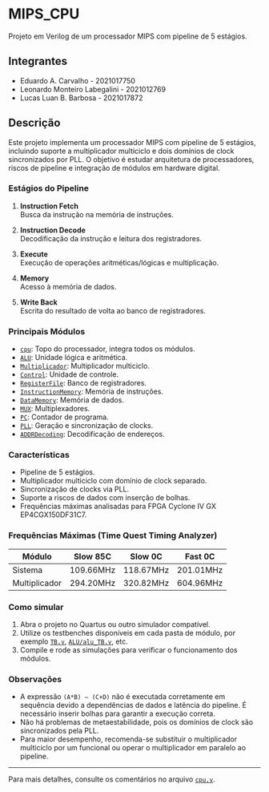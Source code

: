 # MIPS_CPU

Projeto em Verilog de um processador MIPS com pipeline de 5 estágios.

## Integrantes

- Eduardo A. Carvalho - 2021017750
- Leonardo Monteiro Labegalini - 2021012769
- Lucas Luan B. Barbosa - 2021017872

## Descrição

Este projeto implementa um processador MIPS com pipeline de 5 estágios, incluindo suporte a multiplicador multiciclo e dois domínios de clock sincronizados por PLL. O objetivo é estudar arquitetura de processadores, riscos de pipeline e integração de módulos em hardware digital.

### Estágios do Pipeline

1. **Instruction Fetch**  
   Busca da instrução na memória de instruções.

2. **Instruction Decode**  
   Decodificação da instrução e leitura dos registradores.

3. **Execute**  
   Execução de operações aritméticas/lógicas e multiplicação.

4. **Memory**  
   Acesso à memória de dados.

5. **Write Back**  
   Escrita do resultado de volta ao banco de registradores.

### Principais Módulos

- [`cpu`](cpu.v): Topo do processador, integra todos os módulos.
- [`ALU`](ALU/alu.v): Unidade lógica e aritmética.
- [`Multiplicador`](Multiplicador/): Multiplicador multiciclo.
- [`Control`](Control/control.v): Unidade de controle.
- [`RegisterFile`](RegisterFile/): Banco de registradores.
- [`InstructionMemory`](InstructionMemory/): Memória de instruções.
- [`DataMemory`](DataMemory/): Memória de dados.
- [`MUX`](MUX/): Multiplexadores.
- [`PC`](PC/): Contador de programa.
- [`PLL`](PLL/): Geração e sincronização de clocks.
- [`ADDRDecoding`](ADDRDecoding/): Decodificação de endereços.

### Características

- Pipeline de 5 estágios.
- Multiplicador multiciclo com domínio de clock separado.
- Sincronização de clocks via PLL.
- Suporte a riscos de dados com inserção de bolhas.
- Frequências máximas analisadas para FPGA Cyclone IV GX EP4CGX150DF31C7.

### Frequências Máximas (Time Quest Timing Analyzer)

| Módulo         | Slow 85C | Slow 0C  | Fast 0C  |
|----------------|----------|----------|----------|
| Sistema        | 109.66MHz| 118.67MHz| 201.01MHz|
| Multiplicador  | 294.20MHz| 320.82MHz| 604.96MHz|

### Como simular

1. Abra o projeto no Quartus ou outro simulador compatível.
2. Utilize os testbenches disponíveis em cada pasta de módulo, por exemplo [`TB.v`](TB.v), [`ALU/alu_TB.v`](ALU/alu_TB.v), etc.
3. Compile e rode as simulações para verificar o funcionamento dos módulos.

### Observações

- A expressão `(A*B) – (C+D)` não é executada corretamente em sequência devido a dependências de dados e latência do pipeline. É necessário inserir bolhas para garantir a execução correta.
- Não há problemas de metaestabilidade, pois os domínios de clock são sincronizados pela PLL.
- Para maior desempenho, recomenda-se substituir o multiplicador multiciclo por um funcional ou operar o multiplicador em paralelo ao pipeline.

---

Para mais detalhes, consulte os comentários no arquivo [`cpu.v`](cpu.v).